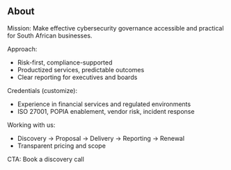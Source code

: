 ## About

Mission: Make effective cybersecurity governance accessible and practical for South African businesses.

Approach:
- Risk-first, compliance-supported
- Productized services, predictable outcomes
- Clear reporting for executives and boards

Credentials (customize):
- Experience in financial services and regulated environments
- ISO 27001, POPIA enablement, vendor risk, incident response

Working with us:
- Discovery → Proposal → Delivery → Reporting → Renewal
- Transparent pricing and scope

CTA: Book a discovery call


